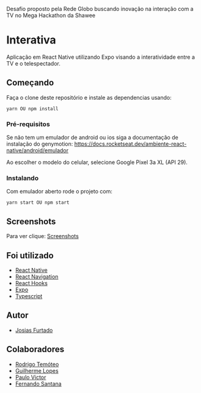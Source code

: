 Desafio proposto pela Rede Globo buscando inovação na interação com a TV no Mega Hackathon da Shawee

# Interativa

Aplicação em React Native utilizando Expo visando a interatividade entre a TV e o telespectador.

## Começando

Faça o clone deste repositório e instale as dependencias usando:

```
yarn OU npm install
```

### Pré-requisitos

Se não tem um emulador de android ou ios siga a documentação de instalação do genymotion: https://docs.rocketseat.dev/ambiente-react-native/android/emulador

Ao escolher o modelo do celular, selecione Google Pixel 3a XL (API 29).

### Instalando

Com emulador aberto rode o projeto com:

```
yarn start OU npm start
```

## Screenshots

Para ver clique: [Screenshots](https://github.com/JosiasFurtado/challenge-globo/blob/master/screenshots/README.md)

## Foi utilizado

- [React Native](https://facebook.github.io/react-native/docs/getting-started)
- [React Navigation](https://reactnavigation.org/docs/en/getting-started.html)
- [React Hooks](https://pt-br.reactjs.org/docs/hooks-overview.html)
- [Expo](https://docs.expo.io/versions/latest/)
- [Typescript](https://www.typescriptlang.org/docs/home.html)

## Autor

- [Josias Furtado](https://github.com/josiasfurtado)

## Colaboradores

- [Rodrigo Temóteo](https://github.com/rodrigoatemoteo)
- [Guilherme Lopes](https://github.com/guilhermecostalopes)
- [Paulo Victor](https://github.com/paulovictorBraw)
- [Fernando Santana](https://github.com/NandoSantana)
